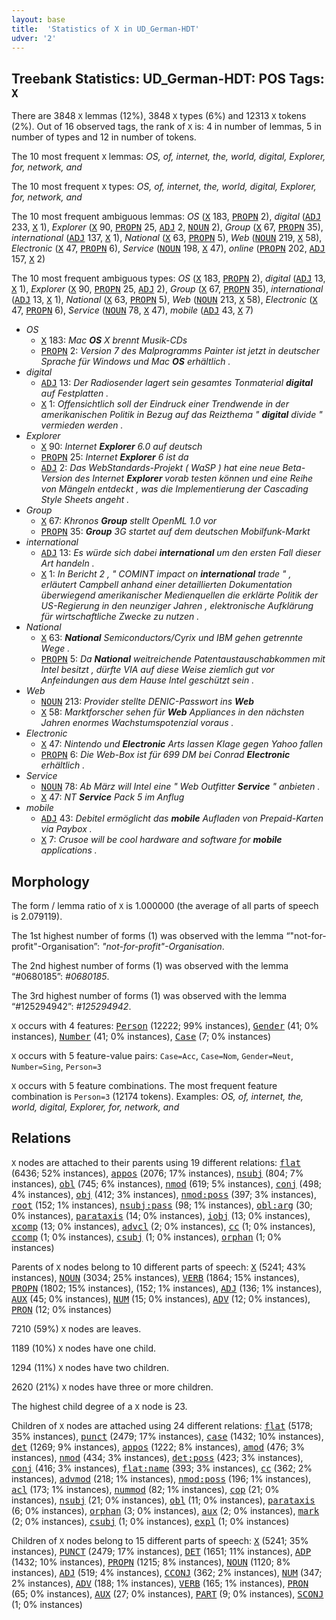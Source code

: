 ```yaml
---
layout: base
title:  'Statistics of X in UD_German-HDT'
udver: '2'
---
```


## Treebank Statistics: UD_German-HDT: POS Tags: `X`

There are 3848 `X` lemmas (12%), 3848 `X` types (6%) and 12313 `X` tokens (2%).
Out of 16 observed tags, the rank of `X` is: 4 in number of lemmas, 5 in number of types and 12 in number of tokens.

The 10 most frequent `X` lemmas: <em>OS, of, internet, the, world, digital, Explorer, for, network, and</em>

The 10 most frequent `X` types:  <em>OS, of, internet, the, world, digital, Explorer, for, network, and</em>

The 10 most frequent ambiguous lemmas: <em>OS</em> (<tt><a href="de_hdt-pos-X.html">X</a></tt> 183, <tt><a href="de_hdt-pos-PROPN.html">PROPN</a></tt> 2), <em>digital</em> (<tt><a href="de_hdt-pos-ADJ.html">ADJ</a></tt> 233, <tt><a href="de_hdt-pos-X.html">X</a></tt> 1), <em>Explorer</em> (<tt><a href="de_hdt-pos-X.html">X</a></tt> 90, <tt><a href="de_hdt-pos-PROPN.html">PROPN</a></tt> 25, <tt><a href="de_hdt-pos-ADJ.html">ADJ</a></tt> 2, <tt><a href="de_hdt-pos-NOUN.html">NOUN</a></tt> 2), <em>Group</em> (<tt><a href="de_hdt-pos-X.html">X</a></tt> 67, <tt><a href="de_hdt-pos-PROPN.html">PROPN</a></tt> 35), <em>international</em> (<tt><a href="de_hdt-pos-ADJ.html">ADJ</a></tt> 137, <tt><a href="de_hdt-pos-X.html">X</a></tt> 1), <em>National</em> (<tt><a href="de_hdt-pos-X.html">X</a></tt> 63, <tt><a href="de_hdt-pos-PROPN.html">PROPN</a></tt> 5), <em>Web</em> (<tt><a href="de_hdt-pos-NOUN.html">NOUN</a></tt> 219, <tt><a href="de_hdt-pos-X.html">X</a></tt> 58), <em>Electronic</em> (<tt><a href="de_hdt-pos-X.html">X</a></tt> 47, <tt><a href="de_hdt-pos-PROPN.html">PROPN</a></tt> 6), <em>Service</em> (<tt><a href="de_hdt-pos-NOUN.html">NOUN</a></tt> 198, <tt><a href="de_hdt-pos-X.html">X</a></tt> 47), <em>online</em> (<tt><a href="de_hdt-pos-PROPN.html">PROPN</a></tt> 202, <tt><a href="de_hdt-pos-ADJ.html">ADJ</a></tt> 157, <tt><a href="de_hdt-pos-X.html">X</a></tt> 2)

The 10 most frequent ambiguous types:  <em>OS</em> (<tt><a href="de_hdt-pos-X.html">X</a></tt> 183, <tt><a href="de_hdt-pos-PROPN.html">PROPN</a></tt> 2), <em>digital</em> (<tt><a href="de_hdt-pos-ADJ.html">ADJ</a></tt> 13, <tt><a href="de_hdt-pos-X.html">X</a></tt> 1), <em>Explorer</em> (<tt><a href="de_hdt-pos-X.html">X</a></tt> 90, <tt><a href="de_hdt-pos-PROPN.html">PROPN</a></tt> 25, <tt><a href="de_hdt-pos-ADJ.html">ADJ</a></tt> 2), <em>Group</em> (<tt><a href="de_hdt-pos-X.html">X</a></tt> 67, <tt><a href="de_hdt-pos-PROPN.html">PROPN</a></tt> 35), <em>international</em> (<tt><a href="de_hdt-pos-ADJ.html">ADJ</a></tt> 13, <tt><a href="de_hdt-pos-X.html">X</a></tt> 1), <em>National</em> (<tt><a href="de_hdt-pos-X.html">X</a></tt> 63, <tt><a href="de_hdt-pos-PROPN.html">PROPN</a></tt> 5), <em>Web</em> (<tt><a href="de_hdt-pos-NOUN.html">NOUN</a></tt> 213, <tt><a href="de_hdt-pos-X.html">X</a></tt> 58), <em>Electronic</em> (<tt><a href="de_hdt-pos-X.html">X</a></tt> 47, <tt><a href="de_hdt-pos-PROPN.html">PROPN</a></tt> 6), <em>Service</em> (<tt><a href="de_hdt-pos-NOUN.html">NOUN</a></tt> 78, <tt><a href="de_hdt-pos-X.html">X</a></tt> 47), <em>mobile</em> (<tt><a href="de_hdt-pos-ADJ.html">ADJ</a></tt> 43, <tt><a href="de_hdt-pos-X.html">X</a></tt> 7)


* <em>OS</em>
  * <tt><a href="de_hdt-pos-X.html">X</a></tt> 183: <em>Mac <b>OS</b> X brennt Musik-CDs</em>
  * <tt><a href="de_hdt-pos-PROPN.html">PROPN</a></tt> 2: <em>Version 7 des Malprogramms Painter ist jetzt in deutscher Sprache für Windows und Mac <b>OS</b> erhältlich .</em>
* <em>digital</em>
  * <tt><a href="de_hdt-pos-ADJ.html">ADJ</a></tt> 13: <em>Der Radiosender lagert sein gesamtes Tonmaterial <b>digital</b> auf Festplatten .</em>
  * <tt><a href="de_hdt-pos-X.html">X</a></tt> 1: <em>Offensichtlich soll der Eindruck einer Trendwende in der amerikanischen Politik in Bezug auf das Reizthema " <b>digital</b> divide " vermieden werden .</em>
* <em>Explorer</em>
  * <tt><a href="de_hdt-pos-X.html">X</a></tt> 90: <em>Internet <b>Explorer</b> 6.0 auf deutsch</em>
  * <tt><a href="de_hdt-pos-PROPN.html">PROPN</a></tt> 25: <em>Internet <b>Explorer</b> 6 ist da</em>
  * <tt><a href="de_hdt-pos-ADJ.html">ADJ</a></tt> 2: <em>Das WebStandards-Projekt ( WaSP ) hat eine neue Beta-Version des Internet <b>Explorer</b> vorab testen können und eine Reihe von Mängeln entdeckt , was die Implementierung der Cascading Style Sheets angeht .</em>
* <em>Group</em>
  * <tt><a href="de_hdt-pos-X.html">X</a></tt> 67: <em>Khronos <b>Group</b> stellt OpenML 1.0 vor</em>
  * <tt><a href="de_hdt-pos-PROPN.html">PROPN</a></tt> 35: <em><b>Group</b> 3G startet auf dem deutschen Mobilfunk-Markt</em>
* <em>international</em>
  * <tt><a href="de_hdt-pos-ADJ.html">ADJ</a></tt> 13: <em>Es würde sich dabei <b>international</b> um den ersten Fall dieser Art handeln .</em>
  * <tt><a href="de_hdt-pos-X.html">X</a></tt> 1: <em>In Bericht 2 , " COMINT impact on <b>international</b> trade " , erläutert Campbell anhand einer detaillierten Dokumentation überwiegend amerikanischer Medienquellen die erklärte Politik der US-Regierung in den neunziger Jahren , elektronische Aufklärung für wirtschaftliche Zwecke zu nutzen .</em>
* <em>National</em>
  * <tt><a href="de_hdt-pos-X.html">X</a></tt> 63: <em><b>National</b> Semiconductors/Cyrix und IBM gehen getrennte Wege .</em>
  * <tt><a href="de_hdt-pos-PROPN.html">PROPN</a></tt> 5: <em>Da <b>National</b> weitreichende Patentaustauschabkommen mit Intel besitzt , dürfte VIA auf diese Weise ziemlich gut vor Anfeindungen aus dem Hause Intel geschützt sein .</em>
* <em>Web</em>
  * <tt><a href="de_hdt-pos-NOUN.html">NOUN</a></tt> 213: <em>Provider stellte DENIC-Passwort ins <b>Web</b></em>
  * <tt><a href="de_hdt-pos-X.html">X</a></tt> 58: <em>Marktforscher sehen für <b>Web</b> Appliances in den nächsten Jahren enormes Wachstumspotenzial voraus .</em>
* <em>Electronic</em>
  * <tt><a href="de_hdt-pos-X.html">X</a></tt> 47: <em>Nintendo und <b>Electronic</b> Arts lassen Klage gegen Yahoo fallen</em>
  * <tt><a href="de_hdt-pos-PROPN.html">PROPN</a></tt> 6: <em>Die Web-Box ist für 699 DM bei Conrad <b>Electronic</b> erhältlich .</em>
* <em>Service</em>
  * <tt><a href="de_hdt-pos-NOUN.html">NOUN</a></tt> 78: <em>Ab März will Intel eine " Web Outfitter <b>Service</b> " anbieten .</em>
  * <tt><a href="de_hdt-pos-X.html">X</a></tt> 47: <em>NT <b>Service</b> Pack 5 im Anflug</em>
* <em>mobile</em>
  * <tt><a href="de_hdt-pos-ADJ.html">ADJ</a></tt> 43: <em>Debitel ermöglicht das <b>mobile</b> Aufladen von Prepaid-Karten via Paybox .</em>
  * <tt><a href="de_hdt-pos-X.html">X</a></tt> 7: <em>Crusoe will be cool hardware and software for <b>mobile</b> applications .</em>

## Morphology

The form / lemma ratio of `X` is 1.000000 (the average of all parts of speech is 2.079119).

The 1st highest number of forms (1) was observed with the lemma “"not-for-profit"-Organisation”: <em>"not-for-profit"-Organisation</em>.

The 2nd highest number of forms (1) was observed with the lemma “#0680185”: <em>#0680185</em>.

The 3rd highest number of forms (1) was observed with the lemma “#125294942”: <em>#125294942</em>.

`X` occurs with 4 features: <tt><a href="de_hdt-feat-Person.html">Person</a></tt> (12222; 99% instances), <tt><a href="de_hdt-feat-Gender.html">Gender</a></tt> (41; 0% instances), <tt><a href="de_hdt-feat-Number.html">Number</a></tt> (41; 0% instances), <tt><a href="de_hdt-feat-Case.html">Case</a></tt> (7; 0% instances)

`X` occurs with 5 feature-value pairs: `Case=Acc`, `Case=Nom`, `Gender=Neut`, `Number=Sing`, `Person=3`

`X` occurs with 5 feature combinations.
The most frequent feature combination is `Person=3` (12174 tokens).
Examples: <em>OS, of, internet, the, world, digital, Explorer, for, network, and</em>


## Relations

`X` nodes are attached to their parents using 19 different relations: <tt><a href="de_hdt-dep-flat.html">flat</a></tt> (6436; 52% instances), <tt><a href="de_hdt-dep-appos.html">appos</a></tt> (2076; 17% instances), <tt><a href="de_hdt-dep-nsubj.html">nsubj</a></tt> (804; 7% instances), <tt><a href="de_hdt-dep-obl.html">obl</a></tt> (745; 6% instances), <tt><a href="de_hdt-dep-nmod.html">nmod</a></tt> (619; 5% instances), <tt><a href="de_hdt-dep-conj.html">conj</a></tt> (498; 4% instances), <tt><a href="de_hdt-dep-obj.html">obj</a></tt> (412; 3% instances), <tt><a href="de_hdt-dep-nmod-poss.html">nmod:poss</a></tt> (397; 3% instances), <tt><a href="de_hdt-dep-root.html">root</a></tt> (152; 1% instances), <tt><a href="de_hdt-dep-nsubj-pass.html">nsubj:pass</a></tt> (98; 1% instances), <tt><a href="de_hdt-dep-obl-arg.html">obl:arg</a></tt> (30; 0% instances), <tt><a href="de_hdt-dep-parataxis.html">parataxis</a></tt> (14; 0% instances), <tt><a href="de_hdt-dep-iobj.html">iobj</a></tt> (13; 0% instances), <tt><a href="de_hdt-dep-xcomp.html">xcomp</a></tt> (13; 0% instances), <tt><a href="de_hdt-dep-advcl.html">advcl</a></tt> (2; 0% instances), <tt><a href="de_hdt-dep-cc.html">cc</a></tt> (1; 0% instances), <tt><a href="de_hdt-dep-ccomp.html">ccomp</a></tt> (1; 0% instances), <tt><a href="de_hdt-dep-csubj.html">csubj</a></tt> (1; 0% instances), <tt><a href="de_hdt-dep-orphan.html">orphan</a></tt> (1; 0% instances)

Parents of `X` nodes belong to 10 different parts of speech: <tt><a href="de_hdt-pos-X.html">X</a></tt> (5241; 43% instances), <tt><a href="de_hdt-pos-NOUN.html">NOUN</a></tt> (3034; 25% instances), <tt><a href="de_hdt-pos-VERB.html">VERB</a></tt> (1864; 15% instances), <tt><a href="de_hdt-pos-PROPN.html">PROPN</a></tt> (1802; 15% instances),  (152; 1% instances), <tt><a href="de_hdt-pos-ADJ.html">ADJ</a></tt> (136; 1% instances), <tt><a href="de_hdt-pos-AUX.html">AUX</a></tt> (45; 0% instances), <tt><a href="de_hdt-pos-NUM.html">NUM</a></tt> (15; 0% instances), <tt><a href="de_hdt-pos-ADV.html">ADV</a></tt> (12; 0% instances), <tt><a href="de_hdt-pos-PRON.html">PRON</a></tt> (12; 0% instances)

7210 (59%) `X` nodes are leaves.

1189 (10%) `X` nodes have one child.

1294 (11%) `X` nodes have two children.

2620 (21%) `X` nodes have three or more children.

The highest child degree of a `X` node is 23.

Children of `X` nodes are attached using 24 different relations: <tt><a href="de_hdt-dep-flat.html">flat</a></tt> (5178; 35% instances), <tt><a href="de_hdt-dep-punct.html">punct</a></tt> (2479; 17% instances), <tt><a href="de_hdt-dep-case.html">case</a></tt> (1432; 10% instances), <tt><a href="de_hdt-dep-det.html">det</a></tt> (1269; 9% instances), <tt><a href="de_hdt-dep-appos.html">appos</a></tt> (1222; 8% instances), <tt><a href="de_hdt-dep-amod.html">amod</a></tt> (476; 3% instances), <tt><a href="de_hdt-dep-nmod.html">nmod</a></tt> (434; 3% instances), <tt><a href="de_hdt-dep-det-poss.html">det:poss</a></tt> (423; 3% instances), <tt><a href="de_hdt-dep-conj.html">conj</a></tt> (416; 3% instances), <tt><a href="de_hdt-dep-flat-name.html">flat:name</a></tt> (393; 3% instances), <tt><a href="de_hdt-dep-cc.html">cc</a></tt> (362; 2% instances), <tt><a href="de_hdt-dep-advmod.html">advmod</a></tt> (218; 1% instances), <tt><a href="de_hdt-dep-nmod-poss.html">nmod:poss</a></tt> (196; 1% instances), <tt><a href="de_hdt-dep-acl.html">acl</a></tt> (173; 1% instances), <tt><a href="de_hdt-dep-nummod.html">nummod</a></tt> (82; 1% instances), <tt><a href="de_hdt-dep-cop.html">cop</a></tt> (21; 0% instances), <tt><a href="de_hdt-dep-nsubj.html">nsubj</a></tt> (21; 0% instances), <tt><a href="de_hdt-dep-obl.html">obl</a></tt> (11; 0% instances), <tt><a href="de_hdt-dep-parataxis.html">parataxis</a></tt> (6; 0% instances), <tt><a href="de_hdt-dep-orphan.html">orphan</a></tt> (3; 0% instances), <tt><a href="de_hdt-dep-aux.html">aux</a></tt> (2; 0% instances), <tt><a href="de_hdt-dep-mark.html">mark</a></tt> (2; 0% instances), <tt><a href="de_hdt-dep-csubj.html">csubj</a></tt> (1; 0% instances), <tt><a href="de_hdt-dep-expl.html">expl</a></tt> (1; 0% instances)

Children of `X` nodes belong to 15 different parts of speech: <tt><a href="de_hdt-pos-X.html">X</a></tt> (5241; 35% instances), <tt><a href="de_hdt-pos-PUNCT.html">PUNCT</a></tt> (2479; 17% instances), <tt><a href="de_hdt-pos-DET.html">DET</a></tt> (1651; 11% instances), <tt><a href="de_hdt-pos-ADP.html">ADP</a></tt> (1432; 10% instances), <tt><a href="de_hdt-pos-PROPN.html">PROPN</a></tt> (1215; 8% instances), <tt><a href="de_hdt-pos-NOUN.html">NOUN</a></tt> (1120; 8% instances), <tt><a href="de_hdt-pos-ADJ.html">ADJ</a></tt> (519; 4% instances), <tt><a href="de_hdt-pos-CCONJ.html">CCONJ</a></tt> (362; 2% instances), <tt><a href="de_hdt-pos-NUM.html">NUM</a></tt> (347; 2% instances), <tt><a href="de_hdt-pos-ADV.html">ADV</a></tt> (188; 1% instances), <tt><a href="de_hdt-pos-VERB.html">VERB</a></tt> (165; 1% instances), <tt><a href="de_hdt-pos-PRON.html">PRON</a></tt> (65; 0% instances), <tt><a href="de_hdt-pos-AUX.html">AUX</a></tt> (27; 0% instances), <tt><a href="de_hdt-pos-PART.html">PART</a></tt> (9; 0% instances), <tt><a href="de_hdt-pos-SCONJ.html">SCONJ</a></tt> (1; 0% instances)

